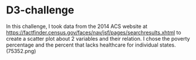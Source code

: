 # D3-challenge
In this challenge, I took data from the 2014 ACS website at https://factfinder.census.gov/faces/nav/jsf/pages/searchresults.xhtml to create a scatter plot about 2 variables and their relation. I chose the poverty percentage and the percent that lacks healthcare for individual states. 
(75352.png)

